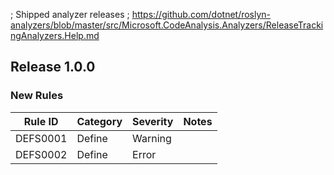 ; Shipped analyzer releases
; https://github.com/dotnet/roslyn-analyzers/blob/master/src/Microsoft.CodeAnalysis.Analyzers/ReleaseTrackingAnalyzers.Help.md

## Release 1.0.0

### New Rules

Rule ID | Category | Severity | Notes 
--------|----------|----------|-------
DEFS0001|Define| Warning  |
DEFS0002|Define| Error    |